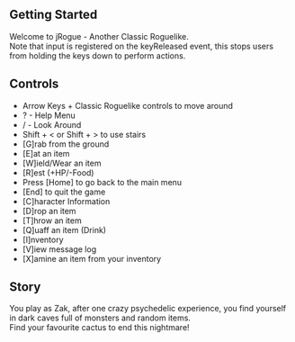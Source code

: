 ## Getting Started

Welcome to jRogue - Another Classic Roguelike.  
Note that input is registered on the keyReleased event, this stops users from holding the keys down to perform actions.

## Controls

- Arrow Keys + Classic Roguelike controls to move around
- ? - Help Menu
- / - Look Around
- Shift + < or Shift + > to use stairs
- [G]rab from the ground
- [E]at an item
- [W]ield/Wear an item
- [R]est (+HP/-Food)
- Press [Home] to go back to the main menu
- [End] to quit the game
- [C]haracter Information
- [D]rop an item
- [T]hrow an item
- [Q]uaff an item (Drink)
- [I]nventory
- [V]iew message log
- [X]amine an item from your inventory

## Story

You play as Zak, after one crazy psychedelic experience, you find yourself in dark caves full of monsters and random items.  
Find your favourite cactus to end this nightmare!
